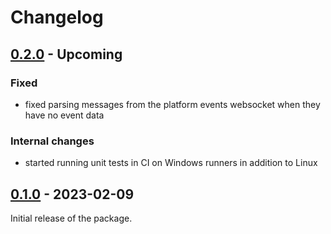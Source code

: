 Changelog
=========

[0.2.0](../../releases/tag/v0.2.0) - Upcoming
---------------------------------------------

### Fixed

- fixed parsing messages from the platform events websocket when they have no event data

### Internal changes

- started running unit tests in CI on Windows runners in addition to Linux

[0.1.0](../../releases/tag/v0.1.0) - 2023-02-09
-----------------------------------------------

Initial release of the package.
